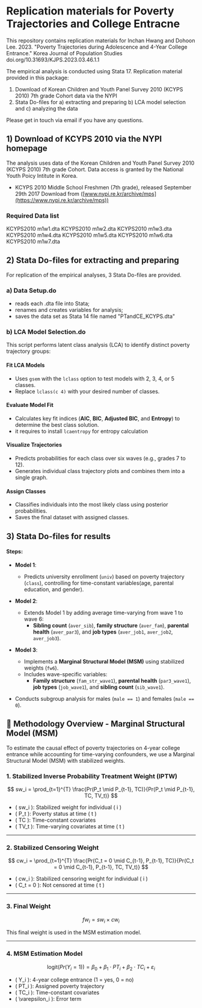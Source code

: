 # Replication materials for Poverty Trajectories and College Entracne

This repository contains replication materials for Inchan Hwang and Dohoon Lee. 2023. "Poverty Trajectories during Adolescence and 4-Year College Entrance." Korea Journal of Population Studies doi.org/10.31693/KJPS.2023.03.46.1.1

The empirical analysis is conducted using Stata 17. Replication material provided in this package:

1. Download of Korean Children and Youth Panel Survey 2010 (KCYPS 2010) 7th grade Cohort data via the NYPI
2. Stata Do-files for a) extracting and preparing b) LCA model selection and c) analyzing the data

Please get in touch via email if you have any questions.

## 1) Download of KCYPS 2010 via the NYPI homepage

The analysis uses data of the Korean Children and Youth Panel Survey 2010 (KCYPS 2010) 7th grade Cohort. Data access is granted by the National Youth Poicy Intitute in Korea.

- KCYPS 2010 Middle School Freshmen (7th grade), released September 29th 2017
Download from ([www.nypi.re.kr/archive/mps](https://www.nypi.re.kr/archive/mps))

### Required Data list

KCYPS2010 m1w1.dta
KCYPS2010 m1w2.dta
KCYPS2010 m1w3.dta
KCYPS2010 m1w4.dta
KCYPS2010 m1w5.dta
KCYPS2010 m1w6.dta
KCYPS2010 m1w7.dta

## 2) Stata Do-files for extracting and preparing

For replication of the empirical analyses, 3 Stata Do-files are provided.

### a) Data Setup.do

- reads each .dta file into Stata;
- renames and creates variables for analysis;
- saves the data set as Stata 14 file named "PTandCE_KCYPS.dta"

### b) LCA Model Selection.do

This script performs latent class analysis (LCA) to identify distinct poverty trajectory groups:

#### Fit LCA Models
- Uses `gsem` with the `lclass` option to test models with 2, 3, 4, or 5 classes.
- Replace `lclass(c 4)` with your desired number of classes.

#### Evaluate Model Fit
- Calculates key fit indices (**AIC**, **BIC**, **Adjusted BIC**, and **Entropy**) to determine the best class solution.
- it requires to install `lcaentropy` for entropy calculation

#### Visualize Trajectories
- Predicts probabilities for each class over six waves (e.g., grades 7 to 12).
- Generates individual class trajectory plots and combines them into a single graph.

#### Assign Classes
- Classifies individuals into the most likely class using posterior probabilities.
- Saves the final dataset with assigned classes.

## 3) Stata Do-files for results

#### Steps:
- **Model 1**:  
  - Predicts university enrollment (`univ`) based on poverty trajectory (`class`), controlling for time-constant variables(age, parental education, and gender).

- **Model 2**:  
  - Extends Model 1 by adding average time-varying from wave 1 to wave 6:
    - **Sibling count** (`aver_sib`), **family structure** (`aver_fam`), **parental health** (`aver_par3`), and **job types** (`aver_job1`, `aver_job2`, `aver_job3`).

- **Model 3**:  
  - Implements a **Marginal Structural Model (MSM)** using stabilized weights (`fw6`).
  - Includes wave-specific variables:
    - **Family structure** (`fam_str_wave1`), **parental health** (`par3_wave1`), **job types** (`job_wave1`), and **sibling count** (`sib_wave1`).
  
- Conducts subgroup analysis for males (`male == 1`) and females (`male == 0`).


## 📐 Methodology Overview - Marginal Structural Model (MSM)

To estimate the causal effect of poverty trajectories on 4-year college entrance while accounting for time-varying confounders, we use a Marginal Structural Model (MSM) with stabilized weights.

### 1. Stabilized Inverse Probability Treatment Weight (IPTW)

$$
sw_i = \prod_{t=1}^{T} \frac{Pr(P_t \mid P_{t-1}, TC)}{Pr(P_t \mid P_{t-1}, TC, TV_t)}
$$

- \( sw_i \): Stabilized weight for individual \( i \)  
- \( P_t \): Poverty status at time \( t \)  
- \( TC \): Time-constant covariates  
- \( TV_t \): Time-varying covariates at time \( t \)

---

### 2. Stabilized Censoring Weight

$$
cw_i = \prod_{t=1}^{T} \frac{Pr(C_t = 0 \mid C_{t-1}, P_{t-1}, TC)}{Pr(C_t = 0 \mid C_{t-1}, P_{t-1}, TC, TV_t)}
$$

- \( cw_i \): Stabilized censoring weight for individual \( i \)  
- \( C_t = 0 \): Not censored at time \( t \)

---

### 3. Final Weight

$$
fw_i = sw_i \times cw_i
$$

This final weight is used in the MSM estimation model.

---

### 4. MSM Estimation Model

$$
\text{logit}(Pr(Y_i = 1)) = \beta_0 + \beta_1 \cdot PT_i + \beta_2 \cdot TC_i + \varepsilon_i
$$

- \( Y_i \): 4-year college entrance (1 = yes, 0 = no)  
- \( PT_i \): Assigned poverty trajectory  
- \( TC_i \): Time-constant covariates  
- \( \varepsilon_i \): Error term

